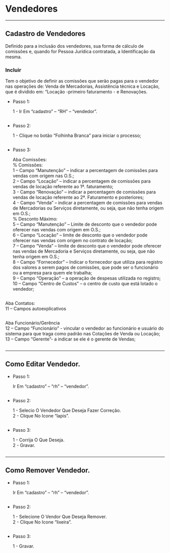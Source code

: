 # Vendedores

***

## Cadastro de Vendedores

Definido para a inclusão dos vendedores, sua forma de cálculo de comissões e, quando for Pessoa Jurídica contratada, a Identificação da mesma.

### Incluir

Tem o objetivo de definir as comissões que serão pagas para o vendedor nas operações de: Venda de Mercadorias, Assistência técnica e Locação, que é dividido em: “Locação -primeiro faturamento - e Renovações.

*   Passo 1:

    1 - Ir Em “cadastro” – “RH” – “vendedor”.

<figure><img src="../../../.gitbook/assets/image (8) (1) (1) (1) (1) (1) (1) (1) (1) (1) (1).png" alt=""><figcaption></figcaption></figure>

*   Passo 2:

    1 - Clique no botão “Folhinha Branca” para iniciar o processo;

<figure><img src="../../../.gitbook/assets/image (9) (1) (1) (1) (1) (1).png" alt=""><figcaption></figcaption></figure>

*   Passo 3:

    Aba Comissões:\
    % Comissões:\
    1 – Campo “Manutenção” – indicar a percentagem de comissões para vendas com origem nas O.S.;\
    2 – Campo “Locação” – indicar a percentagem de comissões para vendas de locação referente ao 1ª. faturamento;\
    3 - Campo “Renovação” – indicar a percentagem de comissões para vendas de locação referente ao 2ª. Faturamento e posteriores;\
    4 - Campo “Venda” – indicar a percentagem de comissões para vendas de Mercadorias ou Serviços diretamente, ou seja, que não tenha origem em O.S.;\
    % Desconto Máximo:\
    5 – Campo “Manutenção” – Limite de desconto que o vendedor pode oferecer nas vendas com origem em O.S.;\
    6 – Campo “Locação” – limite de desconto que o vendedor pode oferecer nas vendas com origem no contrato de locação;\
    7 – Campo “Venda” – limite de desconto que o vendedor pode oferecer nas vendas de Mercadoria e Serviços diretamente, ou seja, que não tenha origem em O.S.;\
    8 – Campo “Fornecedor” – Indicar o fornecedor que utiliza para registro dos valores a serem pagos de comissões, que pode ser o funcionário ou a empresa para quem ele trabalha;\
    9 – Campo “Operação” – a operação de despesas utilizada no registro;\
    10 – Campo “Centro de Custos” – o centro de custo que está lotado o vendedor;&#x20;

<figure><img src="../../../.gitbook/assets/image (10) (1) (1) (1) (1).png" alt=""><figcaption></figcaption></figure>

&#x20;Aba Contatos:\
11 – Campos autoexplicativos

<figure><img src="../../../.gitbook/assets/image (11) (1) (1).png" alt=""><figcaption></figcaption></figure>

&#x20;Aba Funcionário/Gerência\
12 – Campo “Funcionário” - vincular o vendedor ao funcionário e usuário do sistema para que traga como padrão nas Cotações de Venda ou Locação;\
13 – Campo “Gerente”- a indicar se ele é o gerente de Vendas;

<figure><img src="../../../.gitbook/assets/image (12) (1) (1).png" alt=""><figcaption></figcaption></figure>

***

## Como Editar Vendedor.

*   Passo 1:

    Ir Em “cadastro” – “rh” – “vendedor”.

<figure><img src="../../../.gitbook/assets/image (13) (1) (1).png" alt=""><figcaption></figcaption></figure>

*   Passo 2:

    1 - Selecio O Vendedor Que Deseja Fazer Correção.\
    2 - Clique No Icone “lapis”.

<figure><img src="../../../.gitbook/assets/image (14) (1) (1).png" alt=""><figcaption></figcaption></figure>

*   Passo 3:

    1 - Corrija O Que Deseja.\
    2 - Gravar.

<figure><img src="../../../.gitbook/assets/image (15) (1) (1).png" alt=""><figcaption></figcaption></figure>

***

## Como Remover Vendedor.

*   Passo 1:

    Ir Em “cadastro” – “rh” – “vendedor”.

<figure><img src="../../../.gitbook/assets/image (16) (1) (1).png" alt=""><figcaption></figcaption></figure>

*   Passo 2:

    1 - Selecione O Vendor Que Deseja Remover.\
    2 - Clique No Icone “lixeira”.

<figure><img src="../../../.gitbook/assets/image (17) (1) (1).png" alt=""><figcaption></figcaption></figure>

*   Passo 3:

    1 - Gravar.

<figure><img src="../../../.gitbook/assets/image (18) (1) (1).png" alt=""><figcaption></figcaption></figure>
